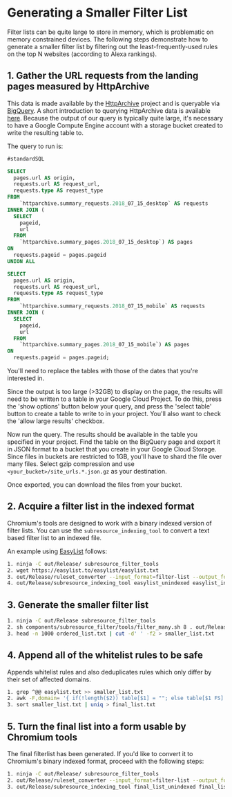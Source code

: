 # Generating a Smaller Filter List
Filter lists can be quite large to store in memory, which is problematic on
memory constrained devices. The following steps demonstrate how to generate a
smaller filter list by filtering out the least-frequently-used rules on the top
N websites (according to Alexa rankings).

## 1. Gather the URL requests from the landing pages measured by HttpArchive
This data is made available by the [HttpArchive](https://httparchive.org/)
project and is queryable via [BigQuery](https://bigquery.cloud.google.com/). A
short introduction to querying HttpArchive data is available
[here](https://www.igvita.com/2013/06/20/http-archive-bigquery-web-performance-answers/).
Because the output of our query is typically quite large, it's necessary to
have a Google Compute Engine account with a storage bucket created to write
the resulting table to.

The query to run is:
```sql
#standardSQL

SELECT
  pages.url AS origin,
  requests.url AS request_url,
  requests.type AS request_type
FROM
    `httparchive.summary_requests.2018_07_15_desktop` AS requests
INNER JOIN (
  SELECT
    pageid,
    url
  FROM
    `httparchive.summary_pages.2018_07_15_desktop`) AS pages
ON
  requests.pageid = pages.pageid
UNION ALL

SELECT
  pages.url AS origin,
  requests.url AS request_url,
  requests.type AS request_type
FROM
    `httparchive.summary_requests.2018_07_15_mobile` AS requests
INNER JOIN (
  SELECT
    pageid,
    url
  FROM
    `httparchive.summary_pages.2018_07_15_mobile`) AS pages
ON
  requests.pageid = pages.pageid;
```

You'll need to replace the tables with those of the dates that you're interested in.

Since the output is too large (>32GB) to display
on the page, the results will need to be written to a table in your Google
Cloud Project. To do this, press the 'show options' button below your query, and press the
'select table' button to create a table to write to in your project. You'll
also want to check the 'allow large results' checkbox.

Now run the query. The results should be available in the table you specified
in your project. Find the table on the BigQuery page and export it in JSON
format to a bucket that you create in your Google Cloud Storage. Since files
in buckets are restricted to 1GB, you'll have to shard the file over many
files. Select gzip compression and use `<your_bucket>/site_urls.*.json.gz` as
your destination.

Once exported, you can download the files from your bucket.

## 2. Acquire a filter list in the indexed format
Chromium's tools are designed to work with a binary indexed version of filter
lists. You can use the `subresource_indexing_tool` to convert a text based
filter list to an indexed file.

An example using [EasyList](https://easylist.to/easylist/easylist.txt) follows:

```sh
1. ninja -C out/Release/ subresource_filter_tools
2. wget https://easylist.to/easylist/easylist.txt
3. out/Release/ruleset_converter --input_format=filter-list --output_format=unindexed-ruleset --input_files=easylist.txt --output_file=easylist_unindexed
4. out/Release/subresource_indexing_tool easylist_unindexed easylist_indexed
```

## 3. Generate the smaller filter list
```sh
1. ninja -C out/Release subresource_filter_tools
2. sh components/subresource_filter/tools/filter_many.sh 8 . out/Release/subresource_filter_tool easylist_indexed > ordered_list.txt
3. head -n 1000 ordered_list.txt | cut -d' ' -f2 > smaller_list.txt
```

## 4. Append all of the whitelist rules to be safe
Appends whitelist rules and also deduplicates rules which only differ by their set of affected domains.
```sh
1. grep ^@@ easylist.txt >> smaller_list.txt
2. awk -F,domain= '{ if(!length($2)) table[$1] = ""; else table[$1 FS] = length(table[$1 FS]) ? table[$1 FS] "|" $2 : $2; } END{ for (key in table) print key table[key] }' smaller_list.txt > smaller_list_deduped.tmp && mv smaller_test_deduped.tmp smaller_list.txt
3. sort smaller_list.txt | uniq > final_list.txt
```

## 5. Turn the final list into a form usable by Chromium tools
The final filterlist has been generated. If you'd like to convert it to Chromium's binary indexed format, proceed with the following steps:

```sh
1. ninja -C out/Release/ subresource_filter_tools
2. out/Release/ruleset_converter --input_format=filter-list --output_format=unindexed-ruleset --input_files=final_list.txt --output_file=final_list_unindexed
3. out/Release/subresource_indexing_tool final_list_unindexed final_list_indexed
```
